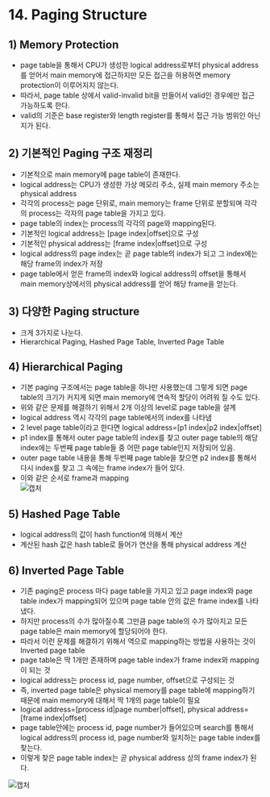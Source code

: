 # 14. Paging Structure
## 1) Memory Protection
+ page table을 통해서 CPU가 생성한 logical address로부터 physical address를 얻어서 main memory에 접근하지만 모든 접근을 허용하면 memory protection이 이루어지지 않는다.
+ 따라서, page table 상에서 valid-invalid bit을 만들어서 valid인 경우에만 접근 가능하도록 한다.
+ valid의 기준은 base register와 length register를 통해서 접근 가능 범위인 아닌지가 된다.

## 2) 기본적인 Paging 구조 재정리
+ 기본적으로 main memory에 page table이 존재한다.
+ logical address는 CPU가 생성한 가상 메모리 주소, 실제 main memory 주소는 physical address
+ 각각의 process는 page 단위로, main memory는 frame 단위로 분할되며 각각의 process는 각자의 page table을 가지고 있다.
+ page table의 index는 process의 각각의 page와 mapping된다.
+ 기본적인 logical address는 [page index|offset]으로 구성
+ 기본적인 physical address는 [frame index|offset]으로 구성
+ logical address의 page index는 곧 page table의 index가 되고 그 index에는 해당 frame의 index가 저장
+ page table에서 얻은 frame의 index와 logical address의 offset을 통해서 main memory상에서의 physical address를 얻어 해당 frame을 얻는다.

## 3) 다양한 Paging structure
+ 크게 3가지로 나눈다.
+ Hierarchical Paging, Hashed Page Table, Inverted Page Table

## 4) Hierarchical Paging
+ 기본 paging 구조에서는 page table을 하나만 사용했는데 그렇게 되면 page table의 크기가 커지게 되면 main memory에 연속적 할당이 어려워 질 수도 있다.
+ 위와 같은 문제를 해결하기 위해서 2개 이상의 level로 page table을 설계
+ logical address 역시 각각의 page table에서의 index를 나타냄
+ 2 level page table이라고 한다면 logical address=[p1 index|p2 index|offset]
+ p1 index를 통해서 outer page table의 index를 찾고 outer page table의 해당 index에는 두번째 page table들 중 어떤 page table인지 저장되어 있음.
+ outer page table 내용을 통해 두번째 page table을 찾으면 p2 index를 통해서 다시 index를 찾고 그 속에는 frame index가 들어 있다.
+ 이와 같은 순서로 frame과 mapping<br>
![캡처](https://user-images.githubusercontent.com/17876424/118222368-7da7d580-b4ba-11eb-810d-158de734f379.PNG)

## 5) Hashed Page Table
+ logical address의 값이 hash function에 의해서 계산
+ 계산된 hash 값은 hash table로 들어가 연산을 통해 physical address 계산

## 6) Inverted Page Table
+ 기존 paging은 process 마다 page table을 가지고 있고 page index와 page table index가 mapping되어 있으며 page table 안의 값은 frame index를 나타냈다.
+ 하지만 process의 수가 많아질수록 그만큼 page table의 수가 많아지고 모든 page table은 main memory에 할당되어야 한다.
+ 따라서 이런 문제를 해결하기 위해서 역으로 mapping하는 방법을 사용하는 것이 Inverted page table
+ page table은 딱 1개만 존재하며 page table index가 frame index와 mapping이 되는 것
+ logical address는 process id, page number, offset으로 구성되는 것
+ 즉, inverted page table은 physical memory를 page table에 mapping하기 때문에 main memory에 대해서 딱 1개의 page table이 필요
+ logical address=[process id|page number|offset], physical address=[frame index|offset]
+ page table안에는 process id, page number가 들어있으며 search를 통해서 logical address의 process id, page number와 일치하는 page table index를 찾는다.
+ 이렇게 찾은 page table index는 곧 physical address 상의 frame index가 된다.<br>

![캡처](https://user-images.githubusercontent.com/17876424/118223290-f78c8e80-b4bb-11eb-8802-257135d3862d.PNG)
